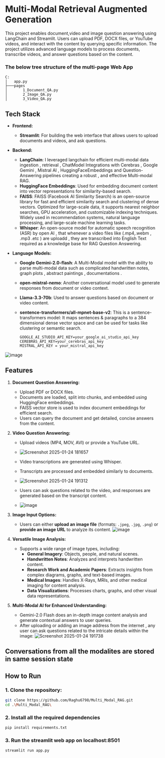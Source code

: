 # Multi-Modal Retrieval Augmented Generation

This project enables document,video and image question answering using LangChain and Streamlit. Users can upload PDF, DOCX files, or YouTube videos, and interact with the content by querying specific information. The project utilizes advanced language models to process documents, transcribe videos, and answer questions based on the content.

 ### The below tree structure of the multi-page Web App 
 ```
C:
│   app.py
├───pages
│       1_Document_QA.py
│       2_Image_QA.py
│       3_Video_QA.py
```
## Tech Stack

- **Frontend:**
  - **Streamlit**: For building the web interface that allows users to upload documents and videos, and ask questions.
  
- **Backend:**
  - **LangChain**: I leveraged langchain for efficient multi-modal data ingestion , retrieval , ChatModel Integrations with Cerebras , Google Gemini , Mistral AI , HuggingFaceEmbeddings and Question-Answering pipelines creating a robust , and effective Multi-modal RAG.
  - **HuggingFace Embeddings**: Used for embedding document content into vector representations for similarity-based search.
  - **FAISS**: FAISS (Facebook AI Similarity Search) is an open-source library for fast and efficient similarity search and clustering of dense vectors. Optimized for large-scale data, it supports nearest neighbor searches, GPU acceleration, and customizable indexing 
      techniques. Widely used in recommendation systems, natural language processing, and large-scale machine learning tasks.
  - **Whisper**: An open-source model for automatic speech recognition (ASR) by open AI , that whenever a video files like (.mp4,.webm , .mp3 .etc ) are uploadd , they are transcribed into English Text required as a knowledge base for RAG Question Answering.
  
- **Language Models:**
  - **Google Gemini-2.0-flash**: A Multi-Modal model with the ability to parse multi-modal data such as complicated handwritten notes, graph plots , abstract paintings , documentations .
  - **open-mistral-nemo**: Another conversational model used to generate responses from document or video context.
  - **Llama-3.3-70b**: Used to answer questions based on document or video content.
  - **sentence-transformers/all-mpnet-base-v2**: This is a sentence-transformers model: It maps sentences & paragraphs to a 384 dimensional dense vector space and can be used for tasks like clustering or semantic search.
 
     ```plaintext
     GOOGLE_AI_STUDIO_API_KEY=your_google_ai_studio_api_key
     CEREBRAS_API_KEY=your_cerebras_api_key
     MISTRAL_API_KEY = your_mistral_api_key
     ```
![image](https://github.com/user-attachments/assets/9174fce6-5995-46f4-b89b-09f99f943a9f)

## Features

1. **Document Question Answering:**
   - Upload PDF or DOCX files.
   - Documents are loaded, split into chunks, and embedded using HuggingFace embeddings.
   - FAISS vector store is used to index document embeddings for efficient search.
   - Users can query the document and get detailed, concise answers from the content.

2. **Video Question Answering:**
   - Upload videos (MP4, MOV, AVI) or provide a YouTube URL.
   - ![Screenshot 2025-01-24 181657](https://github.com/user-attachments/assets/2f64110f-4874-42e9-85b6-1a6a041de284)
   - Video transcriptions are generated using Whisper.
   - Transcripts are processed and embedded similarly to documents.
   - ![Screenshot 2025-01-24 191312](https://github.com/user-attachments/assets/45c22aed-9064-4511-8946-a08710073fd5)

   - Users can ask questions related to the video, and responses are generated based on the transcript content.
   - ![image](https://github.com/user-attachments/assets/91859835-60f1-41e8-a97b-05e19cec5d0a)


3. **Image Input Options:**
   - Users can either **upload an image file** (formats: `.jpeg`, `.jpg`, `.png`) or **provide an image URL** to analyze its content.
     ![image](https://github.com/user-attachments/assets/bcc15a69-9580-4316-be39-7516ca4f4d14)





2. **Versatile Image Analysis:**
   - Supports a wide range of image types, including:
     - **General Imagery**: Objects, people, and natural scenes.
     - **Handwritten Notes**: Analyzes and interprets handwritten content.
     - **Research Work and Academic Papers**: Extracts insights from complex diagrams, graphs, and text-based images.
     - **Medical Images**: Handles X-Rays, MRIs, and other medical imaging for content analysis.
     - **Data Visualizations**: Processes charts, graphs, and other visual data representations.

3. **Multi-Modal AI for Enhanced Understanding:**
   - Gemini-2.0 Flash does an in-depth image content analysis and generate contextual answers to user queries.
   - After uploading or adding an image address from the internet , any user can ask questions related to the intricate details within the image:
   ![Screenshot 2025-01-24 191738](https://github.com/user-attachments/assets/318c7358-aadf-48d8-97c1-a2791759ea82)


## Conversations from all the modalites are stored in same session state

## How to Run

### 1. Clone the repository:
```bash
git clone https://github.com/Raghu6798/Multi_Modal_RAG.git
cd .\Multi_Modal_RAG\
```
### 2. Install all the required dependencies 
```bash
pip install requirements.txt
```
### 3. Run the streamlit web app on localhost:8501
```python
streamlit run app.py
```
